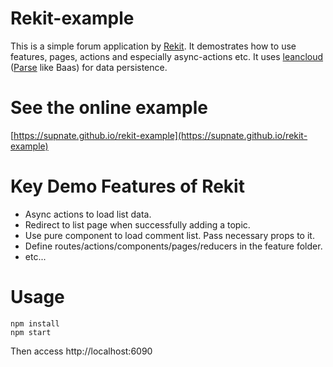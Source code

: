 Rekit-example
======
This is a simple forum application by [Rekit](https://github.com/supnate/rekit). It demostrates how to use features, pages, actions and especially async-actions etc.
It uses [leancloud](https://leancloud.cn) ([Parse](https://parse.com) like Baas) for data persistence.

See the online example
======
[https://supnate.github.io/rekit-example](https://supnate.github.io/rekit-example)

Key Demo Features of Rekit
======
* Async actions to load list data.
* Redirect to list page when successfully adding a topic.
* Use pure component to load comment list. Pass necessary props to it.
* Define routes/actions/components/pages/reducers in the feature folder.
* etc...

Usage
======
```
npm install
npm start
```

Then access http://localhost:6090
